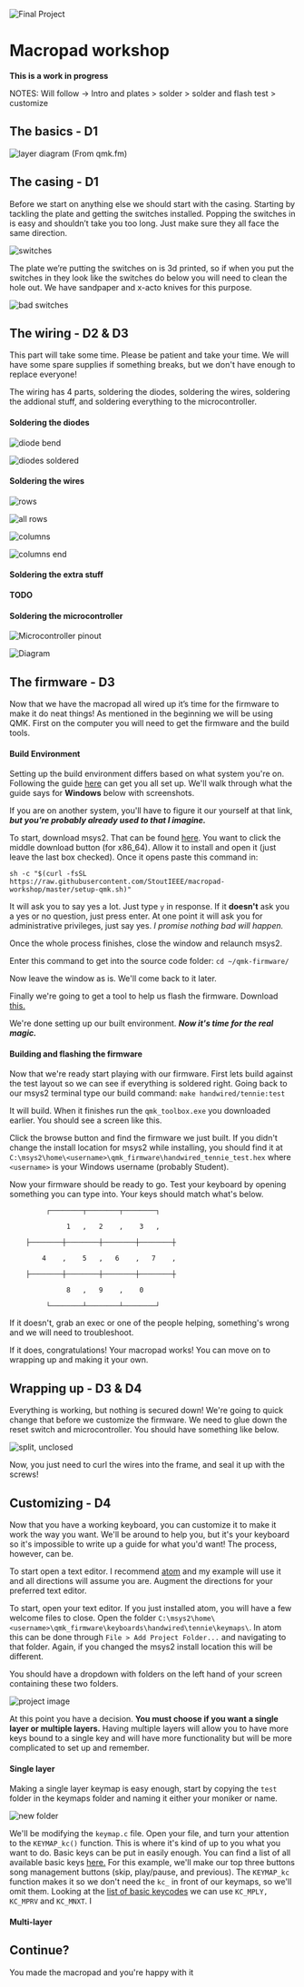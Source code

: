 ![Final Project](images/macropad.jpg)

# Macropad workshop

**This is a work in progress**

NOTES:
Will follow ->
Intro and plates > solder > solder and flash test > customize

## The basics - D1

![layer diagram (From qmk.fm)](images/qmks-layer-ascii.PNG)

## The casing - D1

Before we start on anything else we should start with the casing. Starting by tackling the plate and getting the switches installed. Popping the switches in is easy and shouldn’t take you too long. Just make sure they all face the same direction.

![switches](images/switches.jpg)

The plate we’re putting the switches on is 3d printed, so if when you put the switches in they look like the switches do below you will need to clean the hole out. We have sandpaper and x-acto knives for this purpose.

![bad switches](images/switches-bad.jpg)

## The wiring - D2 & D3

This part will take some time. Please be patient and take your time. We will have some spare supplies if something breaks, but we don't have enough to replace everyone!

The wiring has 4 parts, soldering the diodes, soldering the wires, soldering the addional stuff, and soldering everything to the microcontroller.

#### Soldering the diodes

![diode bend](images/diodes.jpg)

![diodes soldered](images/diodes-on-switch.jpg)

#### Soldering the wires

![rows](images/rows.jpg)

![all rows](images/rows-more.jpg)

![columns](images/columns.jpg)

![columns end](images/columns-done.jpg)

#### Soldering the extra stuff

**TODO**

#### Soldering the microcontroller

![Microcontroller pinout](images/pighixxx-promicropinout.png)

![Diagram](images/circurit.PNG)

## The firmware - D3
Now that we have the macropad all wired up it’s time for the firmware to make it do neat things!
As mentioned in the beginning we will be using QMK.
First on the computer you will need to get the firmware and the build tools.

#### Build Environment
Setting up the build environment differs based on what system you're on. Following the guide [here](https://docs.qmk.fm/#/newbs_getting_started) can get you all set up.
We'll walk through what the guide says for **Windows** below with screenshots.

If you are on another system, you'll have to figure it our yourself at that link, ***but you're probably already used to that I imagine.***

To start, download msys2. That can be found [here](http://www.msys2.org/). You want to click the middle download button (for x86_64).
Allow it to install and open it (just leave the last box checked).
Once it opens paste this command in:

`sh -c "$(curl -fsSL https://raw.githubusercontent.com/StoutIEEE/macropad-workshop/master/setup-qmk.sh)"`

It will ask you to say yes a lot. Just type `y` in response. If it **doesn't** ask you a yes or no question, just press enter. At one point it will ask you for administrative privileges, just say yes. *I promise nothing bad will happen.*

Once the whole process finishes, close the window and relaunch msys2.

Enter this command to get into the source code folder: `cd ~/qmk-firmware/`

Now leave the window as is. We'll come back to it later.

Finally we're going to get a tool to help us flash the firmware. Download [this.](https://github.com/qmk/qmk_toolbox/releases/download/0.0.9/qmk_toolbox.exe)

We're done setting up our built environment. ***Now it's time for the real magic.***


#### Building and flashing the firmware

Now that we're ready start playing with our firmware. First lets build against the test layout so we can see if everything is soldered right. Going back to our msys2 terminal type our build command: `make handwired/tennie:test`

It will build. When it finishes run the `qmk_toolbox.exe` you downloaded earlier. You should see a screen like this.

Click the browse button and find the firmware we just built. If you didn't change the install location for msys2 while installing, you should find it at `C:\msys2\home\<username>\qmk_firmware\handwired_tennie_test.hex` where `<username>` is your Windows username (probably Student).

<Im not sure how this goes. Finish this>

Now your firmware should be ready to go. Test your keyboard by opening something you can type into. Your keys should match what's below.
```
         ┌────────┬────────┬────────┐

              1   ,   2    ,    3   ,

    ├────────┼────────┼────────┼────────┼

        4    ,    5   ,   6    ,   7    ,

    ├────────┼────────┼────────┼────────┼

              8   ,   9    ,    0

         └────────┴────────┴────────┘
```
If it doesn't, grab an exec or one of the people helping, something's wrong and we will need to troubleshoot.

If it does, congratulations! Your macropad works! You can move on to wrapping up and making it your own.

## Wrapping up - D3 & D4

Everything is working, but nothing is secured down! We're going to quick change that before we customize the firmware. We need to glue down the reset switch and microcontroller. You should have something like below.

![split, unclosed](images/split-product.jpg)

Now, you just need to curl the wires into the frame, and seal it up with the screws!

## Customizing - D4

Now that you have a working keyboard, you can customize it to make it work the way you want. We'll be around to help you, but it's your keyboard so it's impossible to write up a guide for what you'd want! The process, however, can be.

To start open a text editor. I recommend [atom](https://atom.io/) and my example will use it and all directions will assume you are. Augment the directions for your preferred text editor.

To start, open your text editor. If you just installed atom, you will have a few welcome files to close. Open the folder `C:\msys2\home\<username>\qmk_firmware\keyboards\handwired\tennie\keymaps\`. In atom this can be done through `File > Add Project Folder...` and navigating to that folder. Again, if you changed the msys2 install location this will be different.

You should have a dropdown with folders on the left hand of your screen containing these two folders.

![project image](images/custom1.PNG)

At this point you have a decision. **You must choose if you want a single layer or multiple layers.** Having multiple layers will allow you to have more keys bound to a single key and will have more functionality but will be more complicated to set up and remember.

#### Single layer

Making a single layer keymap is easy enough, start by copying the `test` folder in the keymaps folder and naming it either your moniker or name.

![new folder](images/new-folder.png)

We'll be modifying the `keymap.c` file. Open your file, and turn your attention to the `KEYMAP_kc()` function. This is where it's kind of up to you what you want to do. Basic keys can be put in easily enough. You can find a list of all available basic keys [here.](https://docs.qmk.fm/#/keycodes_basic)
For this example, we'll make our top three buttons song management buttons (skip, play/pause, and previous).
The `KEYMAP_kc` function makes it so we don't need the `kc_` in front of our keymaps, so we'll omit them. Looking at the [list of basic keycodes](https://docs.qmk.fm/#/keycodes_basic) we can use `KC_MPLY, KC_MPRV` and `KC_MNXT`. I

#### Multi-layer

## Continue?
You made the macropad and you're happy with it
